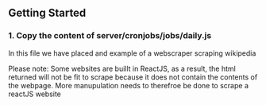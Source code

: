 ## Getting Started


### 1. Copy the content of server/cronjobs/jobs/daily.js 

In this file we have placed and example of a webscraper scraping wikipedia

Please note: Some websites are buillt in ReactJS, as a result, the html returned will not be fit to scrape because it does not contain the contents of the webpage. More manupulation needs to therefroe be done to scrape a reactJS website